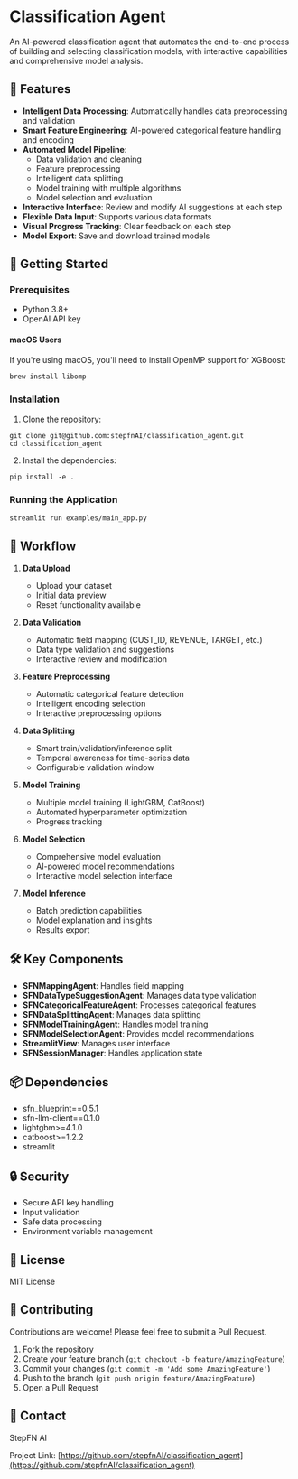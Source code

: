 # Classification Agent

An AI-powered classification agent that automates the end-to-end process of building and selecting classification models, with interactive capabilities and comprehensive model analysis.

## 🌟 Features

- **Intelligent Data Processing**: Automatically handles data preprocessing and validation
- **Smart Feature Engineering**: AI-powered categorical feature handling and encoding
- **Automated Model Pipeline**:
  - Data validation and cleaning
  - Feature preprocessing
  - Intelligent data splitting
  - Model training with multiple algorithms
  - Model selection and evaluation
- **Interactive Interface**: Review and modify AI suggestions at each step
- **Flexible Data Input**: Supports various data formats
- **Visual Progress Tracking**: Clear feedback on each step
- **Model Export**: Save and download trained models

## 🚀 Getting Started

### Prerequisites

- Python 3.8+
- OpenAI API key

#### macOS Users
If you're using macOS, you'll need to install OpenMP support for XGBoost:

```bash
brew install libomp
```

### Installation

1. Clone the repository:

```
git clone git@github.com:stepfnAI/classification_agent.git
cd classification_agent
```

2. Install the dependencies:

```
pip install -e . 
```

### Running the Application

```bash
streamlit run examples/main_app.py
```


## 🔄 Workflow

1. **Data Upload**
   - Upload your dataset
   - Initial data preview
   - Reset functionality available

2. **Data Validation**
   - Automatic field mapping (CUST_ID, REVENUE, TARGET, etc.)
   - Data type validation and suggestions
   - Interactive review and modification

3. **Feature Preprocessing**
   - Automatic categorical feature detection
   - Intelligent encoding selection
   - Interactive preprocessing options

4. **Data Splitting**
   - Smart train/validation/inference split
   - Temporal awareness for time-series data
   - Configurable validation window

5. **Model Training**
   - Multiple model training (LightGBM, CatBoost)
   - Automated hyperparameter optimization
   - Progress tracking

6. **Model Selection**
   - Comprehensive model evaluation
   - AI-powered model recommendations
   - Interactive model selection interface

7. **Model Inference**
   - Batch prediction capabilities
   - Model explanation and insights
   - Results export

## 🛠️ Key Components

- **SFNMappingAgent**: Handles field mapping
- **SFNDataTypeSuggestionAgent**: Manages data type validation
- **SFNCategoricalFeatureAgent**: Processes categorical features
- **SFNDataSplittingAgent**: Manages data splitting
- **SFNModelTrainingAgent**: Handles model training
- **SFNModelSelectionAgent**: Provides model recommendations
- **StreamlitView**: Manages user interface
- **SFNSessionManager**: Handles application state

## 📦 Dependencies

- sfn_blueprint==0.5.1
- sfn-llm-client==0.1.0
- lightgbm>=4.1.0
- catboost>=1.2.2
- streamlit

## 🔒 Security

- Secure API key handling
- Input validation
- Safe data processing
- Environment variable management

## 📝 License

MIT License

## 🤝 Contributing

Contributions are welcome! Please feel free to submit a Pull Request.

1. Fork the repository
2. Create your feature branch (`git checkout -b feature/AmazingFeature`)
3. Commit your changes (`git commit -m 'Add some AmazingFeature'`)
4. Push to the branch (`git push origin feature/AmazingFeature`)
5. Open a Pull Request

## 📧 Contact

StepFN AI

Project Link: [https://github.com/stepfnAI/classification_agent](https://github.com/stepfnAI/classification_agent)

